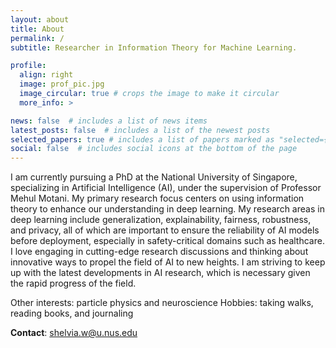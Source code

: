 ```yaml
---
layout: about
title: About
permalink: /
subtitle: Researcher in Information Theory for Machine Learning.

profile:
  align: right
  image: prof_pic.jpg
  image_circular: true # crops the image to make it circular
  more_info: >

news: false  # includes a list of news items
latest_posts: false  # includes a list of the newest posts
selected_papers: true # includes a list of papers marked as "selected={true}"
social: false  # includes social icons at the bottom of the page
---
```



I am currently pursuing a PhD at the National University of Singapore, specializing in Artificial Intelligence (AI), under the supervision of Professor Mehul Motani. My primary research focus centers on using information theory to enhance our understanding in deep learning. My research areas in deep learning include generalization, explainability, fairness, robustness, and privacy, all of which are important to ensure the reliability of AI models before deployment, especially in safety-critical domains such as healthcare. I love engaging in cutting-edge research discussions and thinking about innovative ways to propel the field of AI to new heights. I am striving to keep up with the latest developments in AI research, which is necessary given the rapid progress of the field.

Other interests: particle physics and neuroscience
Hobbies: taking walks, reading books, and journaling

<strong>Contact</strong>: shelvia.w@u.nus.edu
